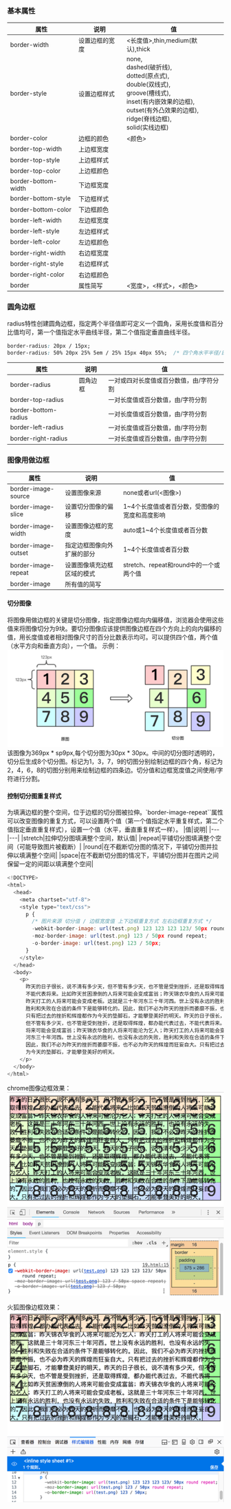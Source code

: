 ### 基本属性

|属性|说明|值|
|---|---|---|
|border-width|设置边框的宽度|<长度值>,thin,medium(默认),thick|
|border-style|设置边框样式| none, <br>dashed(破折线), <br>dotted(原点式), <br>double(双线式), <br>groove(槽线式), <br>inset(有内嵌效果的边框), <br>outset(有外凸效果的边框), <br>ridge(脊线边框), <br>solid(实线边框)|
|border-color|边框的颜色|<颜色>|
|border-top-width|上边框宽度||
|border-top-style|上边框样式||
|border-top-color|上边框颜色||
|border-bottom-width|下边框宽度||
|border-bottom-style|下边框样式||
|border-bottom-color|下边框颜色||
|border-left-width|左边框宽度||
|border-left-style|左边框样式||
|border-left-color|左边框颜色||
|border-right-width|右边框宽度||
|border-right-style|右边框样式||
|border-right-color|右边框颜色||
|border|属性简写|<宽度>，<样式>，<颜色>|


### 圆角边框

radius特性创建圆角边框，指定两个半径值即可定义一个圆角，采用长度值和百分比值均可，第一个值指定水平曲线半径，第二个值指定垂直曲线半径。
```css
border-radius: 20px / 15px;
border-radius: 50% 20px 25% 5em / 25% 15px 40px 55%;  /* 四个角水平半径/四个角垂直半径 */
```
|属性|说明|值|
|---|---|---|
|border-radius|圆角边框|一对或四对长度值或百分数值，由/字符分割|
|border-top-radius||一对长度值或百分数值，由/字符分割|
|border-bottom-radius||一对长度值或百分数值，由/字符分割|
|border-left-radius||一对长度值或百分数值，由/字符分割|
|border-right-radius||一对长度值或百分数值，由/字符分割|


### 图像用做边框

|属性|说明|值|
|---|---|---|
|border-image-source|设置图像来源|none或者url(<图像>)|
|border-image-slice|设置切分图像的偏移|1~4个长度值或者百分数，受图像的宽度和高度影响|
|border-image-width|设置图像边框的宽度|auto或1~4个长度值或者百分数|
|border-image-outset|指定边框图像向外扩展的部分|1~4个长度值或者百分数|
|border-image-repeat|设置图像填充边框区域的模式|stretch、repeat和round中的一个或两个值|
|border-image|所有值的简写||

#### 切分图像

将图像用做边框的关键是切分图像，指定图像边框向内偏移值，浏览器会使用这些值来将图像切分为9块。要切分图像应该提供图像边框在四个方向上的向内偏移的值，用长度值或者相对图像尺寸的百分比数表示均可。可以提供四个值，两个值（水平方向和垂直方向），一个值。
示例：
![图像切分图](imgs/CSS-边框-1.png)
该图像为369px * sp9px,每个切分图为30px * 30px。中间的切分图时透明的，切分后生成8个切分图。标记为1，3，7，9的切图分别绘制边框的四个角，标记为2，4，6，8的切图分别用来绘制边框的四条边。切分值和边框宽度值之间使用/字符进行分割。

#### 控制切分图重复样式
为填满边框的整个空间，位于边框的切分图被拉伸。`border-image-repeat``属性可以改变图像的重复方式，可以设置两个值（第一个值指定水平重复样式，第二个值指定垂直重复样式），设置一个值（水平，垂直重复样式一样）。
|值|说明|
|---|---|
|stretch|拉伸切分图填满整个空间，默认值|
|repeat|平铺切分图填满整个空间（可能导致图片被截断）|
|round|在不截断切分图的情况下，平铺切分图并拉伸以填满整个空间|
|space|在不截断切分图的情况下，平铺切分图并在图片之间保留一定的间距以填满整个空间|

```js
<!DOCTYPE>
<html>
  <head>
	<meta chartset="utf-8">
	<style type="text/css">
	  p {
	    /* 图片来源 切分值 / 边框宽度值 上下边框重复方式 左右边框重复方式 */
	    -webkit-border-image: url(test.png) 123 123 123 123/ 50px round repeat;
		-moz-border-image: url(test.png) 123 / 50px round repeat;
		-o-border-image: url(test.png) 123 / 50px;
	  }
	</style>
  </head>
  <body>
    <p>
	  昨天的日子很长，说不清有多少天，但不管有多少天，也不管是受到挫折，还是取得辉煌，都办能代表过去，
	  不能代表将来。比如昨天贫困潦倒的人将来可能会变成富翁；昨天锦衣华食的人将来可能沦为乞人；
	  昨天打工的人将来可能会变成老板。这就是三十年河东三十年河西。世上没有永远的胜利，也没有永远的失败，
	  胜利和失败在合适的条件下是能够转化的。因此，我们不必为昨天的挫折而萎靡不振，也不必为昨天的辉煌而狂妄自大。
	  只有把过去的挫折和辉煌都作为今天的垫脚石，才能攀登美好的明天。昨天的日子很长，说不清有多少天，
	  但不管有多少天，也不管是受到挫折，还是取得辉煌，都办能代表过去，不能代表将来。比如昨天贫困潦倒的人
	  将来可能会变成富翁；昨天锦衣华食的人将来可能沦为乞人；昨天打工的人将来可能会变成老板。这就是三十年
	  河东三十年河西。世上没有永远的胜利，也没有永远的失败，胜利和失败在合适的条件下是能够转化的。
	  因此，我们不必为昨天的挫折而萎靡不振，也不必为昨天的辉煌而狂妄自大。只有把过去的挫折和辉煌都作
	  为今天的垫脚石，才能攀登美好的明天。
    </p>
  </body>
</html>
```
chrome图像边框效果：
![chrome图像边框](imgs/CSS-边框-2.png)

火狐图像边框效果：
![火狐图像边框](imgs/CSS-边框-3.png)